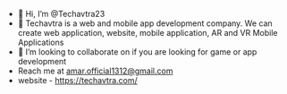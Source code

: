 - 👋 Hi, I’m @Techavtra23
- 👀 Techavtra is a web and mobile app development company. We can create web application, website, mobile application, AR and VR Mobile Applications
- 💞️ I’m looking to collaborate on if you are looking for game or app development
- Reach me at amar.official1312@gmail.com 
- website - https://techavtra.com/

<!---
Techavtra23/Techavtra23 is a ✨ special ✨ repository because its `README.md` (this file) appears on your GitHub profile.
You can click the Preview link to take a look at your changes.
--->
